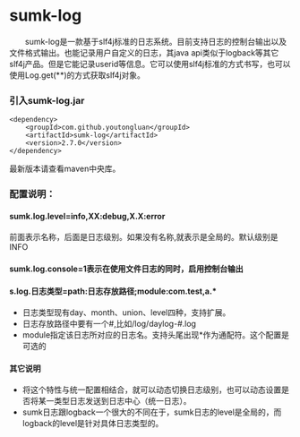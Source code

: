# sumk-log
&emsp;&emsp;sumk-log是一款基于slf4j标准的日志系统。目前支持日志的控制台输出以及文件格式输出。也能记录用户自定义的日志，其java api类似于logback等其它slf4j产品。但是它能记录userid等信息。它可以使用slf4j标准的方式书写，也可以使用Log.get(**)的方式获取slf4j对象。

### 引入sumk-log.jar
```
<dependency>
    <groupId>com.github.youtongluan</groupId>
    <artifactId>sumk-log</artifactId>
    <version>2.7.0</version>
</dependency>
```
最新版本请查看maven中央库。

### 配置说明：


#### sumk.log.level=info,XX:debug,X.X:error
前面表示名称，后面是日志级别。如果没有名称,就表示是全局的。默认级别是INFO

#### sumk.log.console=1表示在使用文件日志的同时，启用控制台输出

#### s.log.日志类型=path:日志存放路径;module:com.test,a.*
* 日志类型现有day、month、union、level四种，支持扩展。
* 日志存放路径中要有一个#,比如/log/daylog-#.log
* module指定该日志所对应的日志名。支持头尾出现*作为通配符。这个配置是可选的

#### 其它说明
* 将这个特性与统一配置相结合，就可以动态切换日志级别，也可以动态设置是否将某一类型日志发送到日志中心（统一日志）。
* sumk日志跟logback一个很大的不同在于，sumk日志的level是全局的，而logback的level是针对具体日志类型的。


